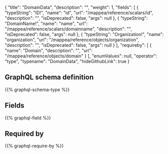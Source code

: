 {
  "title": "DomainData",
  "description": "",
  "weight": 1,
  "fields": [
    {
      "typeString": "ID!",
      "name": "id",
      "url": "/mappea/reference/scalars/id",
      "description": "",
      "isDeprecated": false,
      "args": null
    },
    {
      "typeString": "DomainName!",
      "name": "name",
      "url": "/mappea/reference/scalars/domainname",
      "description": "",
      "isDeprecated": false,
      "args": null
    },
    {
      "typeString": "Organization!",
      "name": "organization",
      "url": "/mappea/reference/objects/organization",
      "description": "",
      "isDeprecated": false,
      "args": null
    }
  ],
  "requireby": [
    {
      "name": "Domain",
      "description": "",
      "url": "/mappea/reference/objects/domain"
    }
  ],
  "enumValues": null,
  "operator": "type",
  "typename": "DomainData",
  "hideGithubLink": true
}
## GraphQL schema definition

{{% graphql-schema-type %}}

## Fields

{{% graphql-field %}}

## Required by

{{% graphql-require-by %}}
